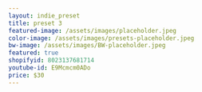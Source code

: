 ```yaml
---
layout: indie_preset
title: preset 3
featured-image: /assets/images/placeholder.jpeg
color-image: /assets/images/presets-placeholder.jpeg
bw-image: /assets/images/BW-placeholder.jpeg
featured: true
shopifyid: 8023137681714
youtube-id: E9Mcmcm0ADo
price: $30
---
```

